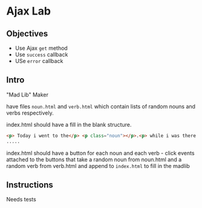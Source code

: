 # Ajax Lab

## Objectives
+ Use Ajax `get` method
+ Use `success` callback
+ USe `error` callback

## Intro

"Mad Lib" Maker

have files `noun.html` and `verb.html` which contain lists of random nouns and verbs respectively.

index.html should have a fill in the blank structure. 


```html
<p> Today i went to the</p> <p class="noun"></p>.<p> while i was there i decided to</p><p class="verb"></p>
.....
```

index.html should have a button for each noun and each verb - click events attached to the buttons that take a random noun from noun.html and a random verb from verb.html and append to `index.html` to fill in the madlib

## Instructions

Needs tests

